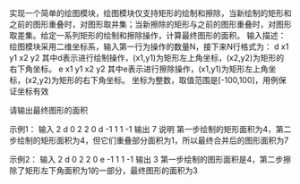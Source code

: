 实现一个简单的绘图模块，绘图模块仅支持矩形的绘制和擦除，当新绘制的矩形和之前的图形重叠时，对图形取并集；当新擦除的矩形与之前的图形重叠时，对图形取差集。给定一系列矩形的绘制和擦除操作，计算最终图形的面积。
输入描述：
绘图模块采用二维坐标系，输入第一行为操作的数量N，接下来N行格式为：
d x1 y1 x2 y2   其中d表示进行绘制操作，(x1,y1)为矩形左上角坐标，(x2,y2)为矩形的右下角坐标。
e x1 y1 x2 y2   其中e表示进行擦除操作，(x1,y1)为矩形左上角坐标，(x2,y2)为矩形的右下角坐标。
坐标为整数，取值范围是[-100,100]，用例保证坐标有效

请输出最终图形的面积

示例1：
输入
2
d 0 2 2 0
d -1 1 1 -1
输出
7
说明
第一步绘制的矩形面积为4，第二步绘制的矩形面积为4，但它们重叠部分面积为1，所以最终合并后的图形面积为7

示例2：
输入
2
d 0 2 2 0
e -1 1 1 -1
输出
3
第一步绘制的图形面积是4，第二步擦除了矩形左下角面积为1的一部分，最终图形的面积为3
